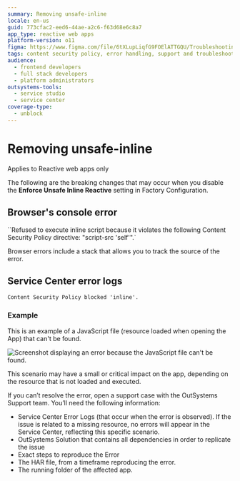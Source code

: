 ```yaml
---
summary: Removing unsafe-inline
locale: en-us
guid: 773cfac2-eed6-44ae-a2c6-f63d68e6c8a7
app_type: reactive web apps
platform-version: o11
figma: https://www.figma.com/file/6tXLupLiqfG9FOElATTGQU/Troubleshooting?type=design&node-id=3431%3A270&mode=design&t=n3OfSI1cyFvKAAiH-1
tags: content security policy, error handling, support and troubleshooting, security best practices, web development security
audience:
  - frontend developers
  - full stack developers
  - platform administrators
outsystems-tools:
  - service studio
  - service center
coverage-type:
  - unblock
---
```


# Removing unsafe-inline 

<div class="info" markdown="1">

Applies to Reactive web apps only

</div>

The following are the breaking changes that may occur when you disable the **Enforce Unsafe Inline Reactive** setting in Factory Configuration.

## Browser's console error

``Refused to execute inline script because it violates the following Content Security Policy directive: "script-src 'self'".`

Browser errors include a stack that allows you to track the source of the error.

## Service Center error logs

``Content Security Policy blocked 'inline'.``

### Example

This is an example of a JavaScript file (resource loaded when opening the App) that can't be found.

![Screenshot displaying an error because the JavaScript file can't be found.](images/javascript-not-found.png "JavaScript File Not Found Error")

This scenario may have a small or critical impact on the app, depending on the resource that is not loaded and executed.

If you can’t resolve the error, open a support case with the OutSystems Support team. You’ll need the following information:
* Service Center Error Logs (that occur when the error is observed). If the issue is related to a missing resource, no errors will appear in the Service Center, reflecting this specific scenario.
* OutSystems Solution that contains all dependencies in order to replicate the issue
* Exact steps to reproduce the Error
* The HAR file, from a timeframe reproducing the error.
* The running folder of the affected app.
